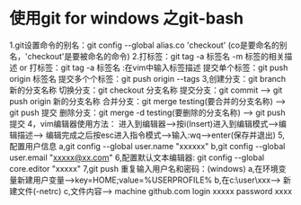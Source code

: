 # 使用git for windows 之git-bash
1.git设置命令的别名：git config --global alias.co 'checkout' (co是要命名的别名，'checkout'是要被命名的命令) 
2.打标签：git tag -a 标签名 -m 标签的相关描述 or 打标签：git tag -a 标签名 :在vim中输入标签描述
 提交单个标签：git push origin 标签名
 提交多个个标签：git push origin --tags
3,创建分支：git branch 新的分支名称
 切换分支：git checkout 分支名称
 提交分支：git commit --> git push origin 新的分支名称
 合并分支：git merge	testing(要合并的分支名称) --> git push 提交
 删除分支：git merge	-d testing(要删除的分支名称) --> git push 提交
4，vim编辑器使用方法：
 进入到编辑器-->按i(Insert)进入到编辑模式-->编辑描述--> 编辑完成之后按esc进入指令模式-->输入:wq-->enter(保存并退出)
5,配置用户信息
 a,git config --global user.name "xxxxxx"
 b,git config --global user.email "xxxxx@xx.com"
6,配置默认文本编辑器:
 git config --global core.editor "xxxxx"
7,git push 重复输入用户名和密码：(windows)
 a,在环境变量新建用户变量-->key=HOME;value=%USERPROFILE%
 b,在c:\user\xxx--> 新建文件(-netrc)
 c,文件内容--> machine github.com login xxxxx password xxxx
